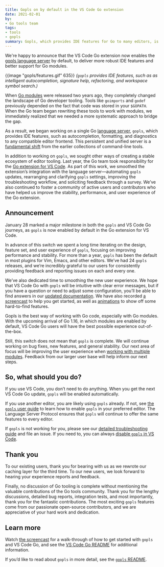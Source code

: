```yaml
---
title: Gopls on by default in the VS Code Go extension
date: 2021-02-01
by:
- Go tools team
tags:
- tools
- gopls
summary: Gopls, which provides IDE features for Go to many editors, is now used by default in VS Code Go.
---
```



We're happy to announce that the VS Code Go extension now enables the [gopls
language server](https://github.com/golang/tools/blob/master/gopls/README.md)
by default, to deliver more robust IDE features and better support for Go
modules.

{{image "gopls/features.gif" 635}}
_(`gopls` provides IDE features, such as as intelligent autocompletion, signature help, refactoring, and workspace symbol search.)_

When [Go modules](using-go-modules) were
released two years ago, they completely changed the landscape of Go developer
tooling. Tools like `goimports` and `godef` previously depended on the fact
that code was stored in your `$GOPATH`. When the Go team began rewriting these
tools to work with modules, we immediately realized that we needed a more
systematic approach to bridge the gap.

As a result, we began working on a single Go
[language server](https://microsoft.github.io/language-server-protocol/),
`gopls`, which provides IDE features, such as autocompletion, formatting, and
diagnostics to any compatible editor frontend. This persistent and unified
server is a [fundamental
shift](https://www.youtube.com/watch?v=EFJfdWzBHwE&t=1s) from the earlier
collections of command-line tools.

In addition to working on `gopls`, we sought other ways of creating a stable
ecosystem of editor tooling. Last year, the Go team took responsibility for the
[Go extension for VS Code](https://blog.golang.org/vscode-go). As part of this
work, we smoothed the extension’s integration with the language server—automating
`gopls` updates, rearranging and clarifying `gopls` settings, improving the
troubleshooting workflow, and soliciting feedback through a survey. We’ve also
continued to foster a community of active users and contributors who have
helped us improve the stability, performance, and user experience of the Go
extension.

## Announcement

January 28 marked a major milestone in both the `gopls` and VS Code Go
journeys, as `gopls` is now enabled by default in the Go extension for VS Code.

In advance of this switch we spent a long time iterating on the design, feature
set, and user experience of `gopls`, focusing on improving performance and
stability. For more than a year, `gopls` has been the default in most plugins for
Vim, Emacs, and other editors. We’ve had 24 `gopls` releases, and we’re
incredibly grateful to our users for consistently providing feedback and
reporting issues on each and every one.

We’ve also dedicated time to smoothing the new user experience. We hope that VS
Code Go with `gopls` will be intuitive with clear error messages, but if you have
a question or need to adjust some configuration, you’ll be able to find answers
in our [updated documentation](https://github.com/golang/vscode-go/blob/master/README.md).
We have also recorded [a screencast](https://www.youtube.com/watch?v=1MXIGYrMk80)
to help you get started, as well as
[animations](https://github.com/golang/vscode-go/blob/master/docs/features.md)
to show off some hard-to-find features.

Gopls is the best way of working with Go code, especially with Go modules.
With the upcoming arrival of Go 1.16, in which modules are enabled by default,
VS Code Go users will have the best possible experience out-of-the-box.

Still, this switch does not mean that `gopls` is complete. We will continue
working on bug fixes, new features, and general stability. Our next area of
focus will be improving the user experience when [working with multiple
modules](https://github.com/golang/tools/blob/master/gopls/doc/workspace.md).
Feedback from our larger user base will help inform our next steps.

## So, what should you do?

If you use VS Code, you don’t need to do anything.
When you get the next VS Code Go update, `gopls` will be enabled automatically.

If you use another editor, you are likely using `gopls` already. If not, see
[the `gopls` user guide](https://github.com/golang/tools/blob/master/gopls/README.md)
to learn how to enable `gopls` in your preferred editor. The Language Server
Protocol ensures that `gopls` will continue to offer the same features to every
editor.

If `gopls` is not working for you, please see our [detailed troubleshooting
guide](https://github.com/golang/vscode-go/blob/master/docs/troubleshooting.md)
and file an issue. If you need to, you can always [disable `gopls` in VS
Code](https://github.com/golang/vscode-go/blob/master/docs/settings.md#gouselanguageserver).

## Thank you

To our existing users, thank you for bearing with us as we rewrote our caching
layer for the third time. To our new users, we look forward to hearing your
experience reports and feedback.

Finally, no discussion of Go tooling is complete without mentioning the
valuable contributions of the Go tools community. Thank you for the lengthy
discussions, detailed bug reports, integration tests, and most importantly,
thank you for the fantastic contributions. The most exciting `gopls` features
come from our passionate open-source contributors, and we are appreciative of
your hard work and dedication.

## Learn more

Watch [the screencast](https://www.youtube.com/watch?v=1MXIGYrMk80) for a
walk-through of how to get started with `gopls` and VS Code Go, and see the
[VS Code Go README](https://github.com/golang/vscode-go/blob/master/README.md)
for additional information.

If you’d like to read about `gopls` in more detail, see the
[`gopls` README](https://github.com/golang/tools/blob/master/gopls/README.md).
